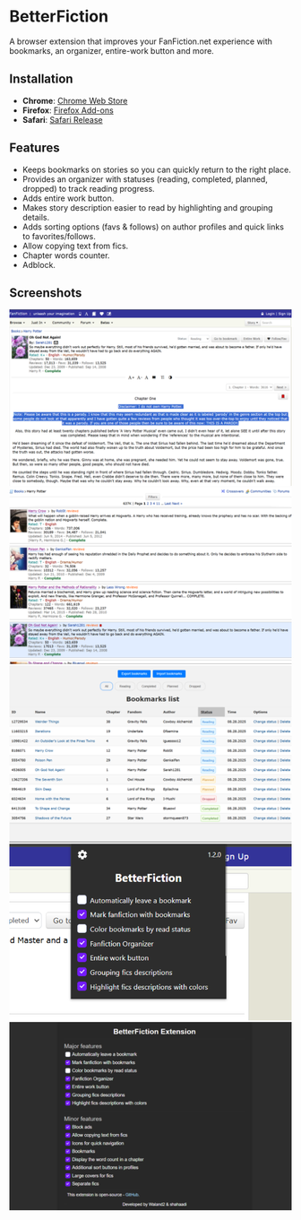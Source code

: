 # BetterFiction

A browser extension that improves your FanFiction.net experience with bookmarks, an organizer, entire-work button and more.

## Installation

* **Chrome**: [Chrome Web Store](https://chromewebstore.google.com/detail/betterfiction/phhdklbifojeakgelbijajifknjbhndh)  
* **Firefox**: [Firefox Add-ons](https://addons.mozilla.org/en-US/firefox/addon/betterfiction/)
* **Safari**: [Safari Release](https://github.com/Waland2/BetterFiction/releases/tag/1.1.9)  


## Features

* Keeps bookmarks on stories so you can quickly return to the right place.
* Provides an organizer with statuses (reading, completed, planned, dropped) to track reading progress.
* Adds entire work button.
* Makes story description easier to read by highlighting and grouping details.
* Adds sorting options (favs & follows) on author profiles and quick links to favorites/follows.
* Allow copying text from fics.
* Chapter words counter. 
* Adblock.

## Screenshots
<img src="./archive/screenshots/1.png" alt="Story page">
<img src="./archive/screenshots/2.png" alt="List page">
<img src="./archive/screenshots/3.png" alt="Bookmarks page">
<img src="./archive/screenshots/4.png" alt="Popup settings">
<img src="./archive/screenshots/5.png" alt="Settings page">

